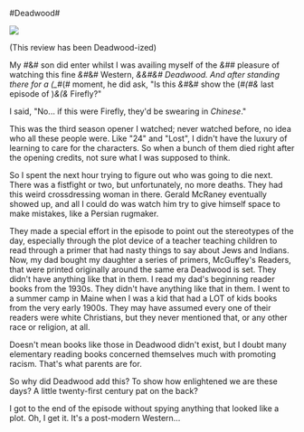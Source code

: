 #Deadwood#

![](http://westkarana.com/images/deadwood.jpg)



(This review has been Deadwood-ized)



My *#*&# son did enter whilst I was availing myself of the *&#*# pleasure of watching this fine *&#*&# Western, *&&#&# Deadwood. And after standing there for a (\_*#(# moment, he did ask, "Is this *&#*&# show the (*#(#&* last episode of )*&(&* Firefly?"



I said, "No... if this were Firefly, they'd be swearing in *Chinese*."



This was the third season opener I watched; never watched before, no idea who all these people were. Like "24" and "Lost", I didn't have the luxury of learning to care for the characters. So when a bunch of them died right after the opening credits, not sure what I was supposed to think.



So I spent the next hour trying to figure out who was going to die next. There was a fistfight or two, but unfortunately, no more deaths. They had this weird crossdressing woman in there. Gerald McRaney eventually showed up, and all I could do was watch him try to give himself space to make mistakes, like a Persian rugmaker.



They made a special effort in the episode to point out the stereotypes of the day, especially through the plot device of a teacher teaching children to read through a primer that had nasty things to say about Jews and Indians. Now, my dad bought my daughter a series of primers, McGuffey's Readers, that were printed originally around the same era Deadwood is set. They didn't have anything like that in them. I read my dad's beginning reader books from the 1930s. They didn't have anything like that in them. I went to a summer camp in Maine when I was a kid that had a LOT of kids books from the very early 1900s. They may have assumed every one of their readers were white Christians, but they never mentioned that, or any other race or religion, at all.



Doesn't mean books like those in Deadwood didn't exist, but I doubt many elementary reading books concerned themselves much with promoting racism. That's what parents are for.



So why did Deadwood add this? To show how enlightened we are these days? A little twenty-first century pat on the back?



I got to the end of the episode without spying anything that looked like a plot. Oh, I get it. It's a post-modern Western...


